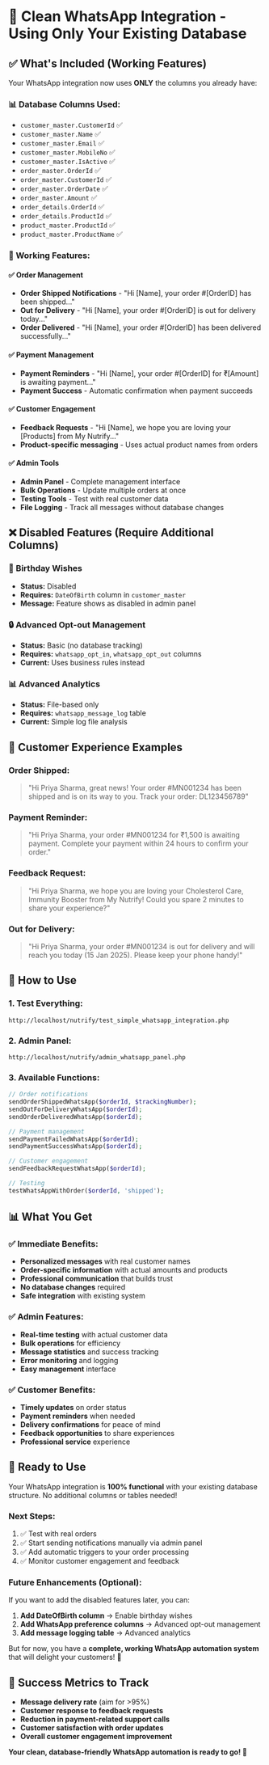 # 🚀 Clean WhatsApp Integration - Using Only Your Existing Database

## ✅ **What's Included (Working Features)**

Your WhatsApp integration now uses **ONLY** the columns you already have:

### **📊 Database Columns Used:**
- `customer_master.CustomerId` ✅
- `customer_master.Name` ✅  
- `customer_master.Email` ✅
- `customer_master.MobileNo` ✅
- `customer_master.IsActive` ✅
- `order_master.OrderId` ✅
- `order_master.CustomerId` ✅
- `order_master.OrderDate` ✅
- `order_master.Amount` ✅
- `order_details.OrderId` ✅
- `order_details.ProductId` ✅
- `product_master.ProductId` ✅
- `product_master.ProductName` ✅

### **📱 Working Features:**

#### **✅ Order Management**
- **Order Shipped Notifications** - "Hi [Name], your order #[OrderID] has been shipped..."
- **Out for Delivery** - "Hi [Name], your order #[OrderID] is out for delivery today..."
- **Order Delivered** - "Hi [Name], your order #[OrderID] has been delivered successfully..."

#### **✅ Payment Management**
- **Payment Reminders** - "Hi [Name], your order #[OrderID] for ₹[Amount] is awaiting payment..."
- **Payment Success** - Automatic confirmation when payment succeeds

#### **✅ Customer Engagement**
- **Feedback Requests** - "Hi [Name], we hope you are loving your [Products] from My Nutrify..."
- **Product-specific messaging** - Uses actual product names from orders

#### **✅ Admin Tools**
- **Admin Panel** - Complete management interface
- **Bulk Operations** - Update multiple orders at once
- **Testing Tools** - Test with real customer data
- **File Logging** - Track all messages without database changes

## ❌ **Disabled Features (Require Additional Columns)**

### **🎂 Birthday Wishes**
- **Status:** Disabled
- **Requires:** `DateOfBirth` column in `customer_master`
- **Message:** Feature shows as disabled in admin panel

### **🔒 Advanced Opt-out Management**
- **Status:** Basic (no database tracking)
- **Requires:** `whatsapp_opt_in`, `whatsapp_opt_out` columns
- **Current:** Uses business rules instead

### **📊 Advanced Analytics**
- **Status:** File-based only
- **Requires:** `whatsapp_message_log` table
- **Current:** Simple log file analysis

## 🎯 **Customer Experience Examples**

### **Order Shipped:**
> "Hi Priya Sharma, great news! Your order #MN001234 has been shipped and is on its way to you. Track your order: DL123456789"

### **Payment Reminder:**
> "Hi Priya Sharma, your order #MN001234 for ₹1,500 is awaiting payment. Complete your payment within 24 hours to confirm your order."

### **Feedback Request:**
> "Hi Priya Sharma, we hope you are loving your Cholesterol Care, Immunity Booster from My Nutrify! Could you spare 2 minutes to share your experience?"

### **Out for Delivery:**
> "Hi Priya Sharma, your order #MN001234 is out for delivery and will reach you today (15 Jan 2025). Please keep your phone handy!"

## 🔧 **How to Use**

### **1. Test Everything:**
```
http://localhost/nutrify/test_simple_whatsapp_integration.php
```

### **2. Admin Panel:**
```
http://localhost/nutrify/admin_whatsapp_panel.php
```

### **3. Available Functions:**
```php
// Order notifications
sendOrderShippedWhatsApp($orderId, $trackingNumber);
sendOutForDeliveryWhatsApp($orderId);
sendOrderDeliveredWhatsApp($orderId);

// Payment management
sendPaymentFailedWhatsApp($orderId);
sendPaymentSuccessWhatsApp($orderId);

// Customer engagement
sendFeedbackRequestWhatsApp($orderId);

// Testing
testWhatsAppWithOrder($orderId, 'shipped');
```

## 📊 **What You Get**

### **✅ Immediate Benefits:**
- **Personalized messages** with real customer names
- **Order-specific information** with actual amounts and products
- **Professional communication** that builds trust
- **No database changes** required
- **Safe integration** with existing system

### **✅ Admin Features:**
- **Real-time testing** with actual customer data
- **Bulk operations** for efficiency
- **Message statistics** and success tracking
- **Error monitoring** and logging
- **Easy management** interface

### **✅ Customer Benefits:**
- **Timely updates** on order status
- **Payment reminders** when needed
- **Delivery confirmations** for peace of mind
- **Feedback opportunities** to share experiences
- **Professional service** experience

## 🚀 **Ready to Use**

Your WhatsApp integration is **100% functional** with your existing database structure. No additional columns or tables needed!

### **Next Steps:**
1. ✅ Test with real orders
2. ✅ Start sending notifications manually via admin panel
3. ✅ Add automatic triggers to your order processing
4. ✅ Monitor customer engagement and feedback

### **Future Enhancements (Optional):**
If you want to add the disabled features later, you can:
1. **Add DateOfBirth column** → Enable birthday wishes
2. **Add WhatsApp preference columns** → Advanced opt-out management
3. **Add message logging table** → Advanced analytics

But for now, you have a **complete, working WhatsApp automation system** that will delight your customers! 🎉

## 🎯 **Success Metrics to Track**

- **Message delivery rate** (aim for >95%)
- **Customer response to feedback requests**
- **Reduction in payment-related support calls**
- **Customer satisfaction with order updates**
- **Overall customer engagement improvement**

**Your clean, database-friendly WhatsApp automation is ready to go! 🚀**
